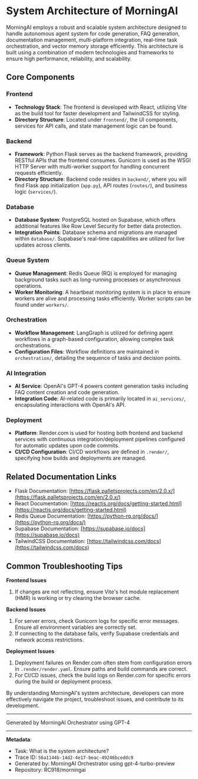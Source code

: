 # System Architecture of MorningAI

MorningAI employs a robust and scalable system architecture designed to handle autonomous agent system for code generation, FAQ generation, documentation management, multi-platform integration, real-time task orchestration, and vector memory storage efficiently. This architecture is built using a combination of modern technologies and frameworks to ensure high performance, reliability, and scalability.

## Core Components

### Frontend

- **Technology Stack**: The frontend is developed with React, utilizing Vite as the build tool for faster development and TailwindCSS for styling.
- **Directory Structure**: Located under `frontend/`, the UI components, services for API calls, and state management logic can be found.

### Backend

- **Framework**: Python Flask serves as the backend framework, providing RESTful APIs that the frontend consumes. Gunicorn is used as the WSGI HTTP Server with multi-worker support for handling concurrent requests efficiently.
- **Directory Structure**: Backend code resides in `backend/`, where you will find Flask app initialization (`app.py`), API routes (`routes/`), and business logic (`services/`).

### Database

- **Database System**: PostgreSQL hosted on Supabase, which offers additional features like Row Level Security for better data protection.
- **Integration Points**: Database schema and migrations are managed within `database/`. Supabase's real-time capabilities are utilized for live updates across clients.

### Queue System

- **Queue Management**: Redis Queue (RQ) is employed for managing background tasks such as long-running processes or asynchronous operations.
- **Worker Monitoring**: A heartbeat monitoring system is in place to ensure workers are alive and processing tasks efficiently. Worker scripts can be found under `workers/`.

### Orchestration

- **Workflow Management**: LangGraph is utilized for defining agent workflows in a graph-based configuration, allowing complex task orchestrations.
- **Configuration Files**: Workflow definitions are maintained in `orchestration/`, detailing the sequence of tasks and decision points.

### AI Integration

- **AI Service**: OpenAI's GPT-4 powers content generation tasks including FAQ content creation and code generation.
- **Integration Code**: AI-related code is primarily located in `ai_services/`, encapsulating interactions with OpenAI's API.

### Deployment

- **Platform**: Render.com is used for hosting both frontend and backend services with continuous integration/deployment pipelines configured for automatic updates upon code commits.
- **CI/CD Configuration**: CI/CD workflows are defined in `.render/`, specifying how builds and deployments are managed.

## Related Documentation Links

- Flask Documentation: [https://flask.palletsprojects.com/en/2.0.x/](https://flask.palletsprojects.com/en/2.0.x/)
- React Documentation: [https://reactjs.org/docs/getting-started.html](https://reactjs.org/docs/getting-started.html)
- Redis Queue Documentation: [https://python-rq.org/docs/](https://python-rq.org/docs/)
- Supabase Documentation: [https://supabase.io/docs](https://supabase.io/docs)
- TailwindCSS Documentation: [https://tailwindcss.com/docs](https://tailwindcss.com/docs)

## Common Troubleshooting Tips

**Frontend Issues**
1. If changes are not reflecting, ensure Vite's hot module replacement (HMR) is working or try clearing the browser cache.

**Backend Issues**
1. For server errors, check Gunicorn logs for specific error messages. Ensure all environment variables are correctly set.
2. If connecting to the database fails, verify Supabase credentials and network access restrictions.

**Deployment Issues**
1. Deployment failures on Render.com often stem from configuration errors in `.render/render.yaml`. Ensure paths and build commands are correct.
2. For CI/CD issues, check the build logs on Render.com for specific errors during the build or deployment process.

By understanding MorningAI's system architecture, developers can more effectively navigate the project, troubleshoot issues, and contribute to its development.

---
Generated by MorningAI Orchestrator using GPT-4

---

**Metadata**:
- Task: What is the system architecture?
- Trace ID: `56a1144b-14d2-4e17-beac-49246bceddc9`
- Generated by: MorningAI Orchestrator using gpt-4-turbo-preview
- Repository: RC918/morningai
